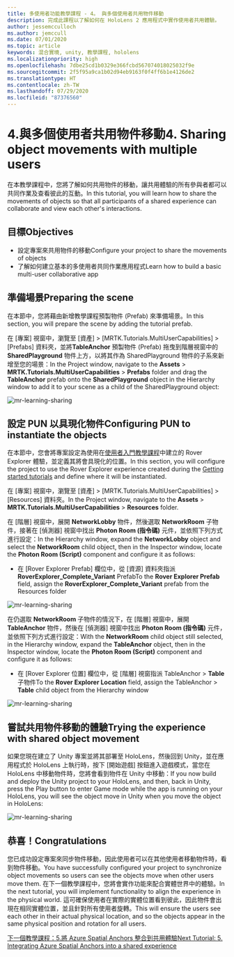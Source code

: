 ```yaml
---
title: 多使用者功能教學課程 - 4。 與多個使用者共用物件移動
description: 完成此課程以了解如何在 HoloLens 2 應用程式中實作使用者共用體驗。
author: jessemcculloch
ms.author: jemccull
ms.date: 07/01/2020
ms.topic: article
keywords: 混合實境, unity, 教學課程, hololens
ms.localizationpriority: high
ms.openlocfilehash: 7dbe25cd1b0329e366fcbd567074018025032f9e
ms.sourcegitcommit: 2f5f95a9ca1b02d94eb9163f0f4ff6b1e4126de2
ms.translationtype: HT
ms.contentlocale: zh-TW
ms.lasthandoff: 07/29/2020
ms.locfileid: "87376560"
---
```

# <a name="4-sharing-object-movements-with-multiple-users"></a><span data-ttu-id="f6722-105">4.與多個使用者共用物件移動</span><span class="sxs-lookup"><span data-stu-id="f6722-105">4. Sharing object movements with multiple users</span></span>

<span data-ttu-id="f6722-106">在本教學課程中，您將了解如何共用物件的移動，讓共用體驗的所有參與者都可以共同作業及查看彼此的互動。</span><span class="sxs-lookup"><span data-stu-id="f6722-106">In this tutorial, you will learn how to share the movements of objects so that all participants of a shared experience can collaborate and view each other's interactions.</span></span>

## <a name="objectives"></a><span data-ttu-id="f6722-107">目標</span><span class="sxs-lookup"><span data-stu-id="f6722-107">Objectives</span></span>

* <span data-ttu-id="f6722-108">設定專案來共用物件的移動</span><span class="sxs-lookup"><span data-stu-id="f6722-108">Configure your project to share the movements of objects</span></span>
* <span data-ttu-id="f6722-109">了解如何建立基本的多使用者共同作業應用程式</span><span class="sxs-lookup"><span data-stu-id="f6722-109">Learn how to build a basic multi-user collaborative app</span></span>

## <a name="preparing-the-scene"></a><span data-ttu-id="f6722-110">準備場景</span><span class="sxs-lookup"><span data-stu-id="f6722-110">Preparing the scene</span></span>

<span data-ttu-id="f6722-111">在本節中，您將藉由新增教學課程預製物件 (Prefab) 來準備場景。</span><span class="sxs-lookup"><span data-stu-id="f6722-111">In this section, you will prepare the scene by adding the tutorial prefab.</span></span>

<span data-ttu-id="f6722-112">在 [專案] 視窗中，瀏覽至 [資產] > [MRTK.Tutorials.MultiUserCapabilities] > [Prefabs] 資料夾，並將**TableAnchor** 預製物件 (Prefab) 拖曳到階層視窗中的 **SharedPlayground** 物件上方，以將其作為 SharedPlayground 物件的子系來新增至您的場景：</span><span class="sxs-lookup"><span data-stu-id="f6722-112">In the Project window, navigate to the **Assets** > **MRTK.Tutorials.MultiUserCapabilities** > **Prefabs** folder and drag the **TableAnchor** prefab onto the **SharedPlayground** object in the Hierarchy window to add it to your scene as a child of the SharedPlayground object:</span></span>

![mr-learning-sharing](images/mr-learning-sharing/sharing-04-section1-step1-1.png)

## <a name="configuring-pun-to-instantiate-the-objects"></a><span data-ttu-id="f6722-114">設定 PUN 以具現化物件</span><span class="sxs-lookup"><span data-stu-id="f6722-114">Configuring PUN to instantiate the objects</span></span>

<span data-ttu-id="f6722-115">在本節中，您會將專案設定為使用在[使用者入門教學課程](mr-learning-base-01.md)中建立的 Rover Explorer 體驗，並定義其將會具現化的位置。</span><span class="sxs-lookup"><span data-stu-id="f6722-115">In this section, you will configure the project to use the Rover Explorer experience created during the [Getting started tutorials](mr-learning-base-01.md) and define where it will be instantiated.</span></span>

<span data-ttu-id="f6722-116">在 [專案] 視窗中，瀏覽至 [資產] > [MRTK.Tutorials.MultiUserCapabilities] > [Resources] 資料夾。</span><span class="sxs-lookup"><span data-stu-id="f6722-116">In the Project window, navigate to the **Assets** > **MRTK.Tutorials.MultiUserCapabilities** > **Resources** folder.</span></span>

<span data-ttu-id="f6722-117">在 [階層] 視窗中，展開 **NetworkLobby** 物件，然後選取 **NetworkRoom** 子物件，接著在 [偵測器] 視窗中找出 **Photon Room (指令碼)** 元件，並依照下列方式進行設定：</span><span class="sxs-lookup"><span data-stu-id="f6722-117">In the Hierarchy window, expand the **NetworkLobby** object and select the **NetworkRoom** child object, then in the Inspector window, locate the **Photon Room (Script)** component and configure it as follows:</span></span>

* <span data-ttu-id="f6722-118">在 [Rover Explorer Prefab] 欄位中，從 [資源] 資料夾指派 **RoverExplorer_Complete_Variant** Prefab</span><span class="sxs-lookup"><span data-stu-id="f6722-118">To the **Rover Explorer Prefab** field, assign the **RoverExplorer_Complete_Variant** prefab from the Resources folder</span></span>

![mr-learning-sharing](images/mr-learning-sharing/sharing-04-section2-step1-1.png)

<span data-ttu-id="f6722-120">在仍選取 **NetworkRoom** 子物件的情況下，在 [階層] 視窗中，展開 **TableAnchor** 物件，然後在 [偵測器] 視窗中找出 **Photon Room (指令碼)** 元件，並依照下列方式進行設定：</span><span class="sxs-lookup"><span data-stu-id="f6722-120">With the **NetworkRoom** child object still selected, in the Hierarchy window, expand the **TableAnchor** object, then in the Inspector window, locate the **Photon Room (Script)** component and configure it as follows:</span></span>

* <span data-ttu-id="f6722-121">在 [Rover Explorer 位置] 欄位中，從 [階層] 視窗指派 TableAnchor > **Table** 子物件</span><span class="sxs-lookup"><span data-stu-id="f6722-121">To the **Rover Explorer Location** field, assign the TableAnchor > **Table** child object from the Hierarchy window</span></span>

![mr-learning-sharing](images/mr-learning-sharing/sharing-04-section2-step1-2.png)

## <a name="trying-the-experience-with-shared-object-movement"></a><span data-ttu-id="f6722-123">嘗試共用物件移動的體驗</span><span class="sxs-lookup"><span data-stu-id="f6722-123">Trying the experience with shared object movement</span></span>

<span data-ttu-id="f6722-124">如果您現在建立了 Unity 專案並將其部署至 HoloLens，然後回到 Unity，並在應用程式於 HoloLens 上執行時，按下 [開始遊戲] 按鈕進入遊戲模式，當您在 HoloLens 中移動物件時，您將會看到物件在 Unity 中移動：</span><span class="sxs-lookup"><span data-stu-id="f6722-124">If you now build and deploy the Unity project to your HoloLens, and then, back in Unity, press the Play button to enter Game mode while the app is running on your HoloLens, you will see the object move in Unity when you move the object in HoloLens:</span></span>

![mr-learning-sharing](images/mr-learning-sharing/sharing-04-section3-step1-1.gif)

## <a name="congratulations"></a><span data-ttu-id="f6722-126">恭喜！</span><span class="sxs-lookup"><span data-stu-id="f6722-126">Congratulations</span></span>

<span data-ttu-id="f6722-127">您已成功設定專案來同步物件移動，因此使用者可以在其他使用者移動物件時，看到物件移動。</span><span class="sxs-lookup"><span data-stu-id="f6722-127">You have successfully configured your project to synchronize object movements so users can see the objects move when other users move them.</span></span> <span data-ttu-id="f6722-128">在下一個教學課程中，您將會實作功能來配合實體世界中的體驗。</span><span class="sxs-lookup"><span data-stu-id="f6722-128">In the next tutorial, you will implement functionality to align the experience in the physical world.</span></span> <span data-ttu-id="f6722-129">這可確保使用者在實際的實體位置看到彼此，因此物件會出現在相同實體位置，並且針對所有使用者旋轉。</span><span class="sxs-lookup"><span data-stu-id="f6722-129">This will ensure the users see each other in their actual physical location, and so the objects appear in the same physical position and rotation for all users.</span></span>

[<span data-ttu-id="f6722-130">下一個教學課程：5.將 Azure Spatial Anchors 整合到共用體驗</span><span class="sxs-lookup"><span data-stu-id="f6722-130">Next Tutorial: 5. Integrating Azure Spatial Anchors into a shared experience</span></span>](mr-learning-sharing-05.md)
